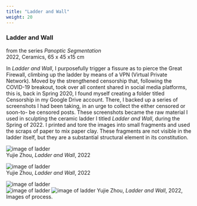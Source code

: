 ```yaml
---
title: "Ladder and Wall"
weight: 20
---
```



### **Ladder and Wall**   
from the series *Panoptic Segmentation*  
2022, Ceramics, 65 x 45 x15 cm   

In *Ladder and Wall*, I purposefully trigger a fissure as to pierce the Great Firewall, climbing up the ladder by means of a VPN (Virtual Private Network). Moved by the strengthened censorship that, following the COVID-19 breakout, took over all content shared in social media platforms, this is, back in Spring 2020, I found myself creating a folder titled Censorship in my Google Drive account. There, I backed up a series of screenshots I had been taking, in an urge to collect the either censored or soon-to- be censored posts. These screenshots became the raw material I used in sculpting the ceramic ladder I titled *Ladder and Wall*, during the Spring of 2022. I printed and tore the images into small fragments and used the scraps of paper to mix paper clay. These fragments are not visible in the ladder itself, but they are a substantial structural element in its constitution.



![image of ladder](/images/QWERTY/Q/ladder1.jpg)  
Yujie Zhou, *Ladder and Wall*, 2022

![image of ladder](/images/QWERTY/Q/ladder2.jpg)   
Yujie Zhou, *Ladder and Wall*, 2022

![image of ladder](/images/QWERTY/Q/ladder-process1.jpg)   
![image of ladder](/images/QWERTY/Q/ladder-process2.jpg) 
![image of ladder](/images/QWERTY/Q/ladder-process3.jpg) 
Yujie Zhou, *Ladder and Wall*, 2022, Images of process.  
